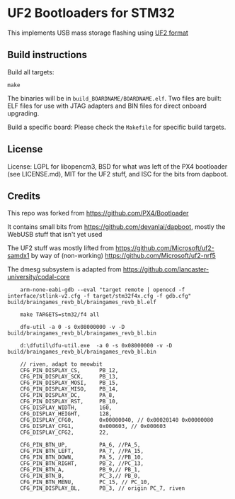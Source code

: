 # UF2 Bootloaders for STM32

This implements USB mass storage flashing using [UF2 format](https://github.com/Microsoft/uf2)

## Build instructions

Build all targets:

```make```

The binaries will be in `build_BOARDNAME/BOARDNAME.elf`. Two files are built: ELF files for use with JTAG adapters and BIN files for direct onboard upgrading.

Build a specific board: Please check the `Makefile` for specific build targets.

## License

License: LGPL for libopencm3, BSD for what was left of the PX4 bootloader (see LICENSE.md),
MIT for the UF2 stuff, and ISC for the bits from dapboot.

## Credits

This repo was forked from https://github.com/PX4/Bootloader

It contains small bits from https://github.com/devanlai/dapboot,
mostly the WebUSB stuff that isn't yet used

The UF2 stuff was mostly lifted from https://github.com/Microsoft/uf2-samdx1
by way of (non-working) https://github.com/Microsoft/uf2-nrf5

The dmesg subsystem is adapted from https://github.com/lancaster-university/codal-core

```
	arm-none-eabi-gdb --eval "target remote | openocd -f interface/stlink-v2.cfg -f target/stm32f4x.cfg -f gdb.cfg" build/braingames_revb_bl/braingames_revb_bl.elf
	
	make TARGETS=stm32/f4 all
	
	dfu-util -a 0 -s 0x08000000 -v -D build/braingames_revb_bl/braingames_revb_bl.bin
	
	d:\dfutil\dfu-util.exe  -a 0 -s 0x08000000 -v -D build/braingames_revb_bl/braingames_revb_bl.bin

    // riven, adapt to meowbit
    CFG_PIN_DISPLAY_CS,      PB_12,
    CFG_PIN_DISPLAY_SCK,     PB_13,
    CFG_PIN_DISPLAY_MOSI,    PB_15,
    CFG_PIN_DISPLAY_MISO,    PB_14,
    CFG_PIN_DISPLAY_DC,      PA_8,
    CFG_PIN_DISPLAY_RST,     PB_10,
    CFG_DISPLAY_WIDTH,       160,
    CFG_DISPLAY_HEIGHT,      128,
    CFG_DISPLAY_CFG0,        0x00000040, // 0x00020140 0x00000080
    CFG_DISPLAY_CFG1,        0x000603, // 0x000603
    CFG_DISPLAY_CFG2,        22,

    CFG_PIN_BTN_UP,          PA_6, //PA_5,
    CFG_PIN_BTN_LEFT,        PA_7, //PA_15,
    CFG_PIN_BTN_DOWN,        PA_5, //PB_10,
    CFG_PIN_BTN_RIGHT,       PB_2, //PC_13,
    CFG_PIN_BTN_A,           PB_9,// PB_1,
    CFG_PIN_BTN_B,           PC_3,// PB_0,
    CFG_PIN_BTN_MENU,        PC_15, // PC_10,
    CFG_PIN_DISPLAY_BL,      PB_3, // origin PC_7, riven
```